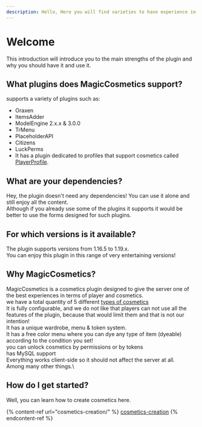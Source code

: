 ```yaml
---
description: Hello, Here you will find varieties to have experience in the plugin.
---
```


# Welcome

This introduction will introduce you to the main strengths of the plugin and why you should have it and use it.

## What plugins does MagicCosmetics support?

supports a variety of plugins such as:

* Oraxen
* ItemsAdder
* ModelEngine 2.x.x & 3.0.0
* TrMenu
* PlaceholderAPI
* Citizens
* LuckPerms
* It has a plugin dedicated to profiles that support cosmetics called [PlayerProfile](https://www.spigotmc.org/resources/playerprofile-for-magic-cosmetic.103067/).

## What are your dependencies?

Hey, the plugin doesn't need any dependencies! You can use it alone and still enjoy all the content.\
Although if you already use some of the plugins it supports it would be better to use the forms designed for such plugins.

## For which versions is it available?

The plugin supports versions from 1.16.5 to 1.19.x.\
You can enjoy this plugin in this range of very entertaining versions!

## Why MagicCosmetics?

MagicCosmetics is a cosmetics plugin designed to give the server one of the best experiences in terms of player and cosmetics.\
we have a total quantity of 5 different [types of cosmetics](type-of-cosmetics.md)\
It is fully configurable, and we do not like that players can not use all the features of the plugin, because that would limit them and that is not our intention!\
It has a unique wardrobe, menu & token system.\
It has a free color menu where you can dye any type of item (dyeable) according to the condition you set!\
you can unlock cosmetics by permissions or by tokens\
has MySQL support\
Everything works client-side so it should not affect the server at all.\
Among many other things.\


## How do I get started?

Well, you can learn how to create cosmetics here.

{% content-ref url="cosmetics-creation/" %}
[cosmetics-creation](cosmetics-creation/)
{% endcontent-ref %}

